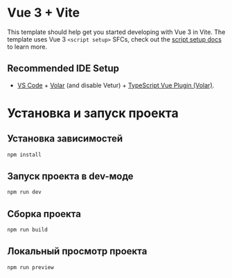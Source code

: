# Vue 3 + Vite

This template should help get you started developing with Vue 3 in Vite. The template uses Vue 3 `<script setup>` SFCs, check out the [script setup docs](https://v3.vuejs.org/api/sfc-script-setup.html#sfc-script-setup) to learn more.

## Recommended IDE Setup

- [VS Code](https://code.visualstudio.com/) + [Volar](https://marketplace.visualstudio.com/items?itemName=Vue.volar) (and disable Vetur) + [TypeScript Vue Plugin (Volar)](https://marketplace.visualstudio.com/items?itemName=Vue.vscode-typescript-vue-plugin).

# Установка и запуск проекта

## Установка зависимостей

```sh
npm install
```
## Запуск проекта в dev-моде

```sh
npm run dev
```


## Сборка проекта

```sh
npm run build
```

## Локальный просмотр проекта

```sh
npm run preview
```
